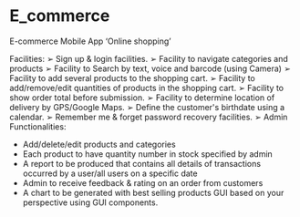 # E_commerce

E-commerce Mobile App ‘Online shopping’

Facilities:
➢ Sign up & login facilities.
➢ Facility to navigate categories and products
➢ Facility to Search by text, voice and barcode (using Camera)
➢ Facility to add several products to the shopping cart.
➢ Facility to add/remove/edit quantities of products in the shopping cart.
➢ Facility to show order total before submission.
➢ Facility to determine location of delivery by GPS/Google Maps.
➢ Define the customer's birthdate using a calendar.
➢ Remember me & forget password recovery facilities.
➢ Admin Functionalities:
- Add/delete/edit products and categories
- Each product to have quantity number in stock specified by admin
- A report to be produced that contains all details of transactions occurred by a
user/all users on a specific date
- Admin to receive feedback & rating on an order from customers
- A chart to be generated with best selling products
GUI based on your perspective using GUI components.
